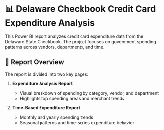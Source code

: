 # 📊 Delaware Checkbook Credit Card Expenditure Analysis

This Power BI report analyzes credit card expenditure data from the Delaware State Checkbook. The project focuses on government spending patterns across vendors, departments, and time.

## 📌 Report Overview

The report is divided into two key pages:

1. **Expenditure Analysis Report**  
   - Visual breakdown of spending by category, vendor, and department  
   - Highlights top spending areas and merchant trends

2. **Time-Based Expenditure Report**  
   - Monthly and yearly spending trends  
   - Seasonal patterns and time-series expenditure behavior



